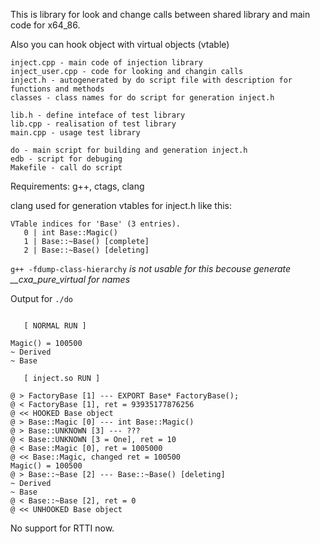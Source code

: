 This is library for look and change calls between shared library and main code for x64\_86.

Also you can hook object with virtual objects (vtable)

```
inject.cpp - main code of injection library
inject_user.cpp - code for looking and changin calls
inject.h - autogenerated by do script file with description for functions and methods
classes - class names for do script for generation inject.h

lib.h - define inteface of test library
lib.cpp - realisation of test library
main.cpp - usage test library

do - main script for building and generation inject.h
edb - script for debuging
Makefile - call do script
```

Requirements: g++, ctags, clang

clang used for generation vtables for inject.h like this:

```
VTable indices for 'Base' (3 entries).
   0 | int Base::Magic()
   1 | Base::~Base() [complete]
   2 | Base::~Base() [deleting]
```

`g++ -fdump-class-hierarchy` *is not usable for this becouse generate \_\_cxa\_pure\_virtual for names*

Output for `./do` 

```

   [ NORMAL RUN ]

Magic() = 100500
~ Derived
~ Base

   [ inject.so RUN ]

@ > FactoryBase [1] --- EXPORT Base* FactoryBase();
@ < FactoryBase [1], ret = 93935177876256
@ << HOOKED Base object
@ > Base::Magic [0] --- int Base::Magic()
@ > Base::UNKNOWN [3] --- ???
@ < Base::UNKNOWN [3 = One], ret = 10
@ < Base::Magic [0], ret = 1005000
@ << Base::Magic, changed ret = 100500
Magic() = 100500
@ > Base::~Base [2] --- Base::~Base() [deleting]
~ Derived
~ Base
@ < Base::~Base [2], ret = 0
@ << UNHOOKED Base object

```

No support for RTTI now.

